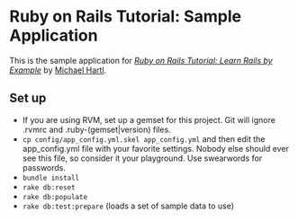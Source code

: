 # Ruby on Rails Tutorial: Sample Application

This is the sample application for [*Ruby on Rails Tutorial: Learn Rails by Example*](http://railstutorial.org/) by [Michael Hartl](http://michaelhartl.com/).

## Set up
* If you are using RVM, set up a gemset for this project. Git will ignore .rvmrc and .ruby-(gemset|version) files.
* `cp config/app_config.yml.skel app_config.yml` and then edit the app_config.yml file with your favorite settings. Nobody else should ever see this file, so consider it your playground. Use swearwords for passwords.
* `bundle install`
* `rake db:reset`
* `rake db:populate`
* `rake db:test:prepare` (loads a set of sample data to use)